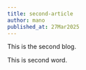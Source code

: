 ```yaml
---
title: second-article
author: mano
published_at: 27Mar2025
---
```


This is the second blog.

This is second word.